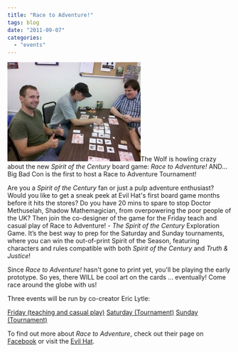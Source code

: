 ```yaml
---
title: "Race to Adventure!"
tags: blog
date: "2011-09-07"
categories: 
  - "events"
---
```


[![Race to Adventure](/images/271680_259014200780794_248672031815011_1301910_2006309_o-300x223.jpg "Race to Adventure")](http://www.bigbadcon.com/wp-content/uploads/2011/09/271680_259014200780794_248672031815011_1301910_2006309_o.jpg)The Wolf is howling crazy about the new _Spirit of the Century_ board game: _Race to Adventure!_ AND... Big Bad Con is the first to host a Race to Adventure Tournament!

Are you a _Spirit of the Century_ fan or just a pulp adventure enthusiast? Would you like to get a sneak peek at Evil Hat's first board game months before it hits the stores? Do you have 20 mins to spare to stop Doctor Methuselah, Shadow Mathemagician, from overpowering the poor people of the UK? Then join the co-designer of the game for the Friday teach and casual play of Race to Adventure! - _The Spirit of the Century_ Exploration Game. It’s the best way to prep for the Saturday and Sunday tournaments, where you can win the out-of-print Spirit of the Season, featuring characters and rules compatible with both _Spirit of the Century_ and _Truth & Justice_!

Since _Race to Adventure!_ hasn't gone to print yet, you'll be playing the early prototype. So yes, there WILL be cool art on the cards ... eventually! Come race around the globe with us!

Three events will be run by co-creator Eric Lytle:

[Friday (teaching and casual play)](http://www.bigbadcon.com/?page_id=6&event_id=4) [Saturday (Tournament)](http://www.bigbadcon.com/?page_id=6&event_id=3) [Sunday (Tournament)](http://www.bigbadcon.com/?page_id=6&event_id=1)

To find out more about _Race to Adventure_, check out their page on [Facebook](http://www.facebook.com/racetoadventure) or visit the [Evil Hat](http://www.evilhat.com/).
